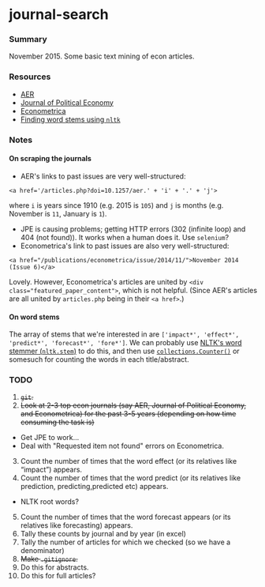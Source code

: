 journal-search
==============

### Summary

November 2015. Some basic text mining of econ articles.

### Resources
* [AER](https://www.aeaweb.org/aer/issues.php)
* [Journal of Political Economy](http://www.jstor.org/journal/jpoliecon)
* [Econometrica](https://www.econometricsociety.org/publications/econometrica/browse)
* [Finding word stems using `nltk`](http://www.nltk.org/howto/stem.html)

### Notes

#### On scraping the journals
* AER's links to past issues are very well-structured: 
```
<a href='/articles.php?doi=10.1257/aer.' + 'i' + '.' + 'j'>
```
where `i` is years since 1910 (e.g. 2015 is `105`) and `j` is months (e.g. November is `11`, January is `1`).
* JPE is causing problems; getting HTTP errors (302 (infinite loop) and 404 (not found)). It works when a human does it. Use `selenium`?
* Econometrica's link to past issues are also very well-structured: 
```
<a href="/publications/econometrica/issue/2014/11/">November 2014 (Issue 6)</a>
```
Lovely. However, Econometrica's articles are united by `<div class="featured_paper_content">`, which is not helpful. (Since AER's articles are all united by `articles.php` being in their `<a href>`.)

#### On word stems
The array of stems that we're interested in are `['impact*', 'effect*', 'predict*', 'forecast*', 'fore*']`. We can probably use [NLTK's word stemmer (`nltk.stem`)](http://www.nltk.org/api/nltk.stem.html) to do this, and then use [`collections.Counter()`](https://docs.python.org/2/library/collections.html#collections.Counter) or somesuch for counting the words in each title/abstract.


### TODO
1. ~~`git`.~~
2. ~~Look at 2-3 top econ journals (say AER, Journal of Political Economy, and Econometrica) for the past 3-5 years (depending on how time consuming the task is)~~
  * Get JPE to work...
  * Deal with "Requested item not found" errors on Econometrica.
3. Count the number of times that the word effect (or its relatives like “impact”) appears.
4. Count the number of times that the word predict (or its relatives like prediction, predicting,predicted etc) appears.
  * NLTK root words?
5. Count the number of times that the word forecast appears (or its relatives like forecasting) appears.
6. Tally these counts by journal and by year (in excel)
7. Tally the number of articles for which we checked (so we have a denominator)
8. ~~Make `.gitignore`.~~
9. Do this for abstracts.
10. Do this for full articles?

